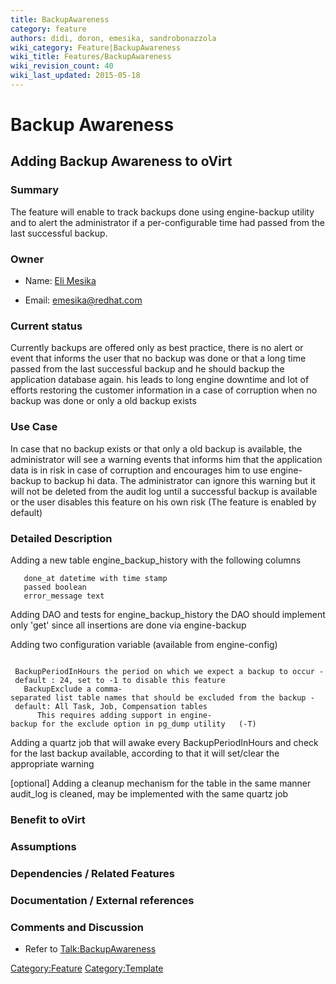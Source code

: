 ```yaml
---
title: BackupAwareness
category: feature
authors: didi, doron, emesika, sandrobonazzola
wiki_category: Feature|BackupAwareness
wiki_title: Features/BackupAwareness
wiki_revision_count: 40
wiki_last_updated: 2015-05-18
---
```


# Backup Awareness

## Adding Backup Awareness to oVirt

### Summary

The feature will enable to track backups done using engine-backup utility and to alert the administrator if a per-configurable time had passed from the last successful backup.

### Owner

*   Name: [ Eli Mesika](User:MyUser)

<!-- -->

*   Email: emesika@redhat.com

### Current status

Currently backups are offered only as best practice, there is no alert or event that informs the user that no backup was done or that a long time passed from the last successful backup and he should backup the application database again. his leads to long engine downtime and lot of efforts restoring the customer information in a case of corruption when no backup was done or only a old backup exists

### Use Case

In case that no backup exists or that only a old backup is available, the administrator will see a warning events that informs him that the application data is in risk in case of corruption and encourages him to use engine-backup to backup hi data. The administrator can ignore this warning but it will not be deleted from the audit log until a successful backup is available or the user disables this feature on his own risk (The feature is enabled by default)

### Detailed Description

Adding a new table engine_backup_history with the following columns

       done_at datetime with time stamp 
       passed boolean 
       error_message text

Adding DAO and tests for engine_backup_history the DAO should implement only 'get' since all insertions are done via engine-backup

Adding two configuration variable (available from engine-config)

       BackupPeriodInHours the period on which we expect a backup to occur - default : 24, set to -1 to disable this feature 
       BackupExclude a comma-separated list table names that should be excluded from the backup - default: All Task, Job, Compensation tables 
          This requires adding support in engine-backup for the exclude option in pg_dump utility   (-T)

Adding a quartz job that will awake every BackupPeriodInHours and check for the last backup available, according to that it will set/clear the appropriate warning

[optional] Adding a cleanup mechanism for the table in the same manner audit_log is cleaned, may be implemented with the same quartz job

### Benefit to oVirt

### Assumptions

### Dependencies / Related Features

### Documentation / External references

### Comments and Discussion

*   Refer to <Talk:BackupAwareness>

<Category:Feature> <Category:Template>
